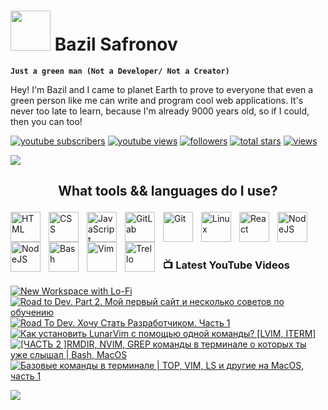 # <img src="https://www.svgrepo.com/show/285222/alien.svg" height="64"> Bazil Safronov

**`Just a green man (Not a Developer/ Not a Creator)`**

Hey! I'm Bazil and I came to planet Earth to prove to everyone that even a green person like me can write and program cool web applications. It's never too late to learn, because I'm already 9000 years old, so if I could, then you can too!

   <p align="left">
      <a href="https://www.youtube.com/@bazil_s?sub_confirmation=1">
         <img alt="youtube subscribers" title="Subscribe to my YouTube channel" src="https://custom-icon-badges.demolab.com/youtube/channel/subscribers/UC_YqmN7PCpCFp2WXhQ_bPZw?color=%23E05D44&label=SUBSCRIBE&logo=video&logoColor=white&style=for-the-badge&labelColor=CE4630"/></a> 
      <a href="https://www.youtube.com/@bazil_s">
         <img alt="youtube views" title="YouTube views" src="https://custom-icon-badges.demolab.com/youtube/channel/views/UC_YqmN7PCpCFp2WXhQ_bPZw?color=%23E1AD0E&logo=eye&logoColor=white&style=for-the-badge&labelColor=C79600"/></a> 
      <a href="https://github.com/bazilsafronov?tab=followers">
         <img alt="followers" title="Follow me on Github" src="https://custom-icon-badges.demolab.com/github/followers/bazilsafronov?color=236ad3&labelColor=1155ba&style=for-the-badge&logo=person-add&label=Follow&logoColor=white"/></a>
      <a href="https://github.com/bazilsafronov?tab=repositories&sort=stargazers">
         <img alt="total stars" title="Total stars on GitHub" src="https://custom-icon-badges.demolab.com/github/stars/bazilsafronov?color=55960c&style=for-the-badge&labelColor=488207&logo=star"/></a>
   <a href="https://github.com/bazilsafronov">
    <img alt="views" title="GitHub profile views" src="https://freshidea.com/jonah/app/DenverCoder1-profile-views"/></a>
   </p>
   <img src="https://readme-typing-svg.demolab.com/?lines=Subscribe%20to%20me%20in%20social%20network;&font=Roboto%20Code&center=true&width=440&height=45&color=8a5cf7&vCenter=true&pause=2000&size=22"/></a>

## <p align="center">What tools && languages do I use?</p>
<img align="left" alt="HTML" width="48px" style="padding-right:10px;" src="https://cdn.jsdelivr.net/gh/devicons/devicon/icons/html5/html5-plain.svg" />
<img align="left" alt="CSS" width="48px" style="padding-right:10px;" src="https://cdn.jsdelivr.net/gh/devicons/devicon/icons/css3/css3-plain.svg" />
<img align="left" alt="JavaScript" width="48px" style="padding-right:10px;" src="https://cdn.jsdelivr.net/gh/devicons/devicon/icons/javascript/javascript-plain.svg" />
<img align="left" alt="GitLab" width="48px" style="padding-right:10px;" src="https://cdn.jsdelivr.net/gh/devicons/devicon/icons/gitlab/gitlab-original-wordmark.svg"/>

<img align="left" alt="Git" width="48px" style="padding-right:10px;" src="https://cdn.jsdelivr.net/gh/devicons/devicon/icons/git/git-original.svg" />
<img align="left" alt="Linux" width="48px" style="padding-right:10px;" src="https://cdn.jsdelivr.net/gh/devicons/devicon/icons/linux/linux-original.svg" />

<img align="left" alt="React" width="48px" style="padding-right:10px;" src="https://cdn.jsdelivr.net/gh/devicons/devicon/icons/react/react-original.svg" />
<img align="left" alt="NodeJS" width="48px" style="padding-right:10px;" src="https://cdn.jsdelivr.net/gh/devicons/devicon/icons/nodejs/nodejs-original.svg" />
<img align="left" alt="NodeJS" width="48px" style="padding-right:10px;" src="https://cdn.jsdelivr.net/gh/devicons/devicon/icons/bootstrap/bootstrap-original.svg" />
<img align="left" alt="Bash" width="48px" style="padding-right:10px;" src="https://cdn.jsdelivr.net/gh/devicons/devicon/icons/bash/bash-original.svg" />
<img align="left" alt="Vim" width="48px" style="padding-right:10px;" src="https://cdn.jsdelivr.net/gh/devicons/devicon/icons/vim/vim-original.svg" />
<img align="left" alt="Trello" width="48px" style="padding-right:10px;" src="https://cdn.jsdelivr.net/gh/devicons/devicon/icons/trello/trello-plain-wordmark.svg" /><br><br><br>

### 📺 Latest YouTube Videos
<!-- BEGIN YOUTUBE-CARDS -->
[![New Workspace with Lo-Fi](https://ytcards.demolab.com/?id=coQl2yQ2s-A&title=New+Workspace+with+Lo-Fi&lang=en&timestamp=1673566468&background_color=%230d1117&title_color=%23ffffff&stats_color=%23dedede&width=250 "New Workspace with Lo-Fi")](https://www.youtube.com/watch?v=coQl2yQ2s-A)
[![Road to Dev. Part 2. Мой первый сайт и несколько советов по обучению](https://ytcards.demolab.com/?id=HmuR9okeI0M&title=Road+to+Dev.+Part+2.+%D0%9C%D0%BE%D0%B9+%D0%BF%D0%B5%D1%80%D0%B2%D1%8B%D0%B9+%D1%81%D0%B0%D0%B9%D1%82+%D0%B8+%D0%BD%D0%B5%D1%81%D0%BA%D0%BE%D0%BB%D1%8C%D0%BA%D0%BE+%D1%81%D0%BE%D0%B2%D0%B5%D1%82%D0%BE%D0%B2+%D0%BF%D0%BE+%D0%BE%D0%B1%D1%83%D1%87%D0%B5%D0%BD%D0%B8%D1%8E&lang=en&timestamp=1658057097&background_color=%230d1117&title_color=%23ffffff&stats_color=%23dedede&width=250 "Road to Dev. Part 2. Мой первый сайт и несколько советов по обучению")](https://www.youtube.com/watch?v=HmuR9okeI0M)
[![Road To Dev. Хочу Стать Разработчиком. Часть 1](https://ytcards.demolab.com/?id=u6T2-bO2fCU&title=Road+To+Dev.+%D0%A5%D0%BE%D1%87%D1%83+%D0%A1%D1%82%D0%B0%D1%82%D1%8C+%D0%A0%D0%B0%D0%B7%D1%80%D0%B0%D0%B1%D0%BE%D1%82%D1%87%D0%B8%D0%BA%D0%BE%D0%BC.+%D0%A7%D0%B0%D1%81%D1%82%D1%8C+1&lang=en&timestamp=1652098133&background_color=%230d1117&title_color=%23ffffff&stats_color=%23dedede&width=250 "Road To Dev. Хочу Стать Разработчиком. Часть 1")](https://www.youtube.com/watch?v=u6T2-bO2fCU)
[![Как установить LunarVim с помощью одной команды? [LVIM, ITERM]](https://ytcards.demolab.com/?id=L8kEju4PlSo&title=%D0%9A%D0%B0%D0%BA+%D1%83%D1%81%D1%82%D0%B0%D0%BD%D0%BE%D0%B2%D0%B8%D1%82%D1%8C+LunarVim+%D1%81+%D0%BF%D0%BE%D0%BC%D0%BE%D1%89%D1%8C%D1%8E+%D0%BE%D0%B4%D0%BD%D0%BE%D0%B9+%D0%BA%D0%BE%D0%BC%D0%B0%D0%BD%D0%B4%D1%8B%3F+%5BLVIM%2C+ITERM%5D&lang=en&timestamp=1645266693&background_color=%230d1117&title_color=%23ffffff&stats_color=%23dedede&width=250 "Как установить LunarVim с помощью одной команды? [LVIM, ITERM]")](https://www.youtube.com/watch?v=L8kEju4PlSo)
[![[ЧАСТЬ 2 ]RMDIR, NVIM, GREP команды в терминале о которых ты уже слышал | Bash, MacOS](https://ytcards.demolab.com/?id=XVPm3FFitXA&title=%5B%D0%A7%D0%90%D0%A1%D0%A2%D0%AC+2+%5DRMDIR%2C+NVIM%2C+GREP+%D0%BA%D0%BE%D0%BC%D0%B0%D0%BD%D0%B4%D1%8B+%D0%B2+%D1%82%D0%B5%D1%80%D0%BC%D0%B8%D0%BD%D0%B0%D0%BB%D0%B5+%D0%BE+%D0%BA%D0%BE%D1%82%D0%BE%D1%80%D1%8B%D1%85+%D1%82%D1%8B+%D1%83%D0%B6%D0%B5+%D1%81%D0%BB%D1%8B%D1%88%D0%B0%D0%BB+%7C+Bash%2C+MacOS&lang=en&timestamp=1643534302&background_color=%230d1117&title_color=%23ffffff&stats_color=%23dedede&width=250 "[ЧАСТЬ 2 ]RMDIR, NVIM, GREP команды в терминале о которых ты уже слышал | Bash, MacOS")](https://www.youtube.com/watch?v=XVPm3FFitXA)
[![Базовые команды в терминале | TOP, VIM, LS и другие на MacOS, часть 1](https://ytcards.demolab.com/?id=YZumuLDj244&title=%D0%91%D0%B0%D0%B7%D0%BE%D0%B2%D1%8B%D0%B5+%D0%BA%D0%BE%D0%BC%D0%B0%D0%BD%D0%B4%D1%8B+%D0%B2+%D1%82%D0%B5%D1%80%D0%BC%D0%B8%D0%BD%D0%B0%D0%BB%D0%B5+%7C+TOP%2C+VIM%2C+LS+%D0%B8+%D0%B4%D1%80%D1%83%D0%B3%D0%B8%D0%B5+%D0%BD%D0%B0+MacOS%2C+%D1%87%D0%B0%D1%81%D1%82%D1%8C+1&lang=en&timestamp=1643223062&background_color=%230d1117&title_color=%23ffffff&stats_color=%23dedede&width=250 "Базовые команды в терминале | TOP, VIM, LS и другие на MacOS, часть 1")](https://www.youtube.com/watch?v=YZumuLDj244)
<!-- END YOUTUBE-CARDS -->
[<img src="https://custom-icon-badges.demolab.com/badge/-Subscribe%20For%20More-red?style=for-the-badge&logo=video&logoColor=white"/>](https://www.youtube.com/@bazil_s?sub_confirmation=1)
